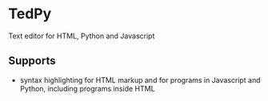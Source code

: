 # TedPy

Text editor for HTML, Python and Javascript

## Supports

- syntax highlighting for HTML markup and for programs in Javascript and
  Python, including programs inside HTML <script> tags
- program structure by right-click on a blank zone
- right-click on an identifier shows its occurrences in the program
- a choice of encodings
- Python auto-indent
- unlimited undo / redo
- execution of Python scripts, choosing between several Python versions if
  required

## Configuration

The configuration file `config.json` has the following options:
- `theme` : one of the color themes in the subdirectory __`themes`__
  (currently only "Dark" or "White")
- `versions` : a list of `[version_name, interpreter_path]` lists with all the
  Python versions present on the computer, eg:

```
version = ["Python 3.8", "e:/Python38/python.exe"]
```
- `encodings` can be set to specify additional encodings besides
  those provided by default : ascii, iso-8859-1, utf-8
